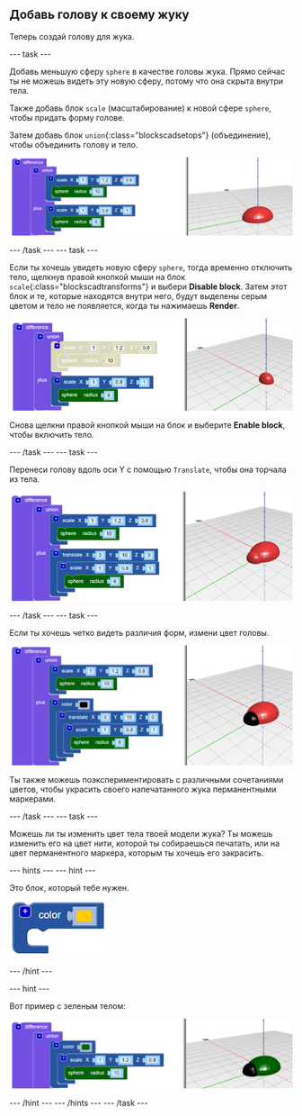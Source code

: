 ## Добавь голову к своему жуку

Теперь создай голову для жука.

--- task ---

Добавь меньшую сферу `sphere` в качестве головы жука. Прямо сейчас ты не можешь видеть эту новую сферу, потому что она скрыта внутри тела.

Также добавь блок `scale` (масштабирование) к новой сфере `sphere`, чтобы придать форму голове.

Затем добавь блок `union`{:class="blockscadsetops"} (объединение), чтобы объединить голову и тело.

![снимок экрана](images/bug-head-hidden.png)

--- /task --- --- task ---

Если ты хочешь увидеть новую сферу `sphere`, тогда временно отключить тело, щелкнув правой кнопкой мыши на блок `scale`{:class="blockscadtransforms"} и выбери **Disable block**. Затем этот блок и те, которые находятся внутри него, будут выделены серым цветом и тело не появляется, когда ты нажимаешь **Render**.

![снимок экрана](images/bug-disable.png)

Снова щелкни правой кнопкой мыши на блок и выберите **Enable block**, чтобы включить тело.

--- /task --- --- task ---

Перенеси голову вдоль оси Y с помощью `Translate`, чтобы она торчала из тела.

  ![снимок экрана](images/bug-head.png)

--- /task --- --- task ---

Если ты хочешь четко видеть различия форм, измени цвет головы.

![снимок экрана](images/bug-head-black.png)

Ты также можешь поэкспериментировать с различными сочетаниями цветов, чтобы украсить своего напечатанного жука перманентными маркерами.

--- /task --- --- task ---

Можешь ли ты изменить цвет тела твоей модели жука? Ты можешь изменить его на цвет нити, которой ты собираешься печатать, или на цвет перманентного маркера, которым ты хочешь его закрасить.

--- hints --- --- hint ---

Это блок, который тебе нужен.

![снимок экрана](images/bug-colour-block.png)

--- /hint ---

--- hint ---

Вот пример с зеленым телом:

![снимок экрана](images/bug-body-colour.png)

--- /hint --- --- /hints --- --- /task ---




  
